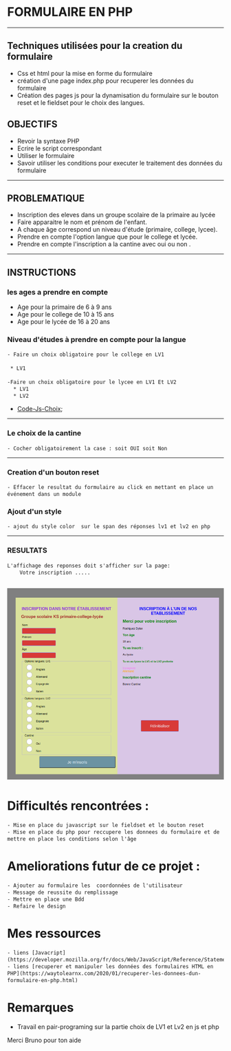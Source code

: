 # FORMULAIRE EN PHP
---
## Techniques utilisées pour la creation du formulaire

- Css et html pour la mise  en forme du formulaire
- création d'une page index.php pour recuperer les données du formulaire
- Création des pages js pour la dynamisation du formulaire sur le bouton reset et le fieldset pour le choix des langues.

    
## OBJECTIFS 

- Revoir la syntaxe PHP
- Ecrire le script correspondant
- Utiliser le formulaire 
- Savoir utiliser les conditions pour executer le traitement des données du formulaire
  
---
## PROBLEMATIQUE

- Inscription des eleves dans un groupe scolaire de la primaire au lycée
- Faire apparaitre le nom et prénom de l'enfant.
- A chaque âge correspond un niveau d'étude (primaire, college, lycee).
- Prendre en compte l'option langue que pour le college et lycée.
- Prendre en compte l'inscription a la cantine avec oui ou non .

---
## INSTRUCTIONS

### les ages a prendre en compte 

- Age pour la primaire de 6 à 9 ans
- Age pour le college de 10 à 15 ans
- Age pour le lycée de 16 à 20 ans
  
### Niveau d'études à prendre en compte pour la langue
    - Faire un choix obligatoire pour le college en LV1

     * LV1

    -Faire un choix obligatoire pour le lycee en LV1 Et LV2
      * LV1
      * LV2

 * [Code-Js-Choix](js/Formlv1.js);

---
### Le choix de la cantine 

    - Cocher obligatoirement la case : soit OUI soit Non 
  
---
### Creation d'un bouton reset 

    - Effacer le resultat du formulaire au click en mettant en place un événement dans un module 

### Ajout d'un style

    - ajout du style color  sur le span des réponses lv1 et lv2 en php 
     

  ---
### RESULTATS

    L'affichage des reponses doit s'afficher sur la page:
        Votre inscription .....
  
  ![image](images/formulaire.png)
---
# Difficultés rencontrées :

    - Mise en place du javascript sur le fieldset et le bouton reset 
    - Mise en place du php pour reccupere les donnees du formulaire et de mettre en place les conditions selon l'âge


# Ameliorations futur de ce projet :

    - Ajouter au formulaire les  coordonnées de l'utilisateur 
    - Message de reussite du remplissage 
    - Mettre en place une Bdd 
    - Refaire le design

# Mes ressources

    - liens [Javacript](https://developer.mozilla.org/fr/docs/Web/JavaScript/Reference/Statements/for)
    - liens [recuperer et manipuler les données des formulaires HTML en PHP](https://waytolearnx.com/2020/01/recuperer-les-donnees-dun-formulaire-en-php.html)


# Remarques

- Travail  en pair-programing sur la partie choix de LV1 et Lv2  en js et php 

Merci Bruno pour ton aide 




